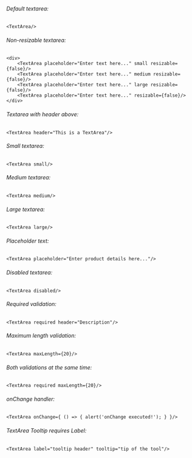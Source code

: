 ###### Default textarea:

    <TextArea/>

###### Non-resizable textarea:

	<div>
		<TextArea placeholder="Enter text here..." small resizable={false}/>
	    <TextArea placeholder="Enter text here..." medium resizable={false}/>
	    <TextArea placeholder="Enter text here..." large resizable={false}/>
	    <TextArea placeholder="Enter text here..." resizable={false}/>
    </div>

###### Textarea with header above:

    <TextArea header="This is a TextArea"/>

###### Small textarea:

    <TextArea small/>

###### Medium textarea:

    <TextArea medium/>

###### Large textarea:

    <TextArea large/>

###### Placeholder text:

    <TextArea placeholder="Enter product details here..."/>

###### Disabled textarea:

    <TextArea disabled/>

###### Required validation:

    <TextArea required header="Description"/>

###### Maximum length validation:

    <TextArea maxLength={20}/>

###### Both validations at the same time:

    <TextArea required maxLength={20}/>

###### onChange handler:

    <TextArea onChange={ () => { alert('onChange executed!'); } }/>

###### TextArea Tooltip requires Label:

    <TextArea label="tooltip header" tooltip="tip of the tool"/>